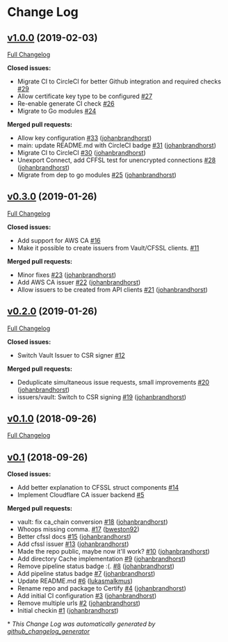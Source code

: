 # Change Log

## [v1.0.0](https://github.com/johanbrandhorst/certify/tree/v1.0.0) (2019-02-03)
[Full Changelog](https://github.com/johanbrandhorst/certify/compare/v0.3.0...v1.0.0)

**Closed issues:**

- Migrate CI to CircleCI for better Github integration and required checks [\#29](https://github.com/johanbrandhorst/certify/issues/29)
- Allow certificate key type to be configured [\#27](https://github.com/johanbrandhorst/certify/issues/27)
- Re-enable generate CI check [\#26](https://github.com/johanbrandhorst/certify/issues/26)
- Migrate to Go modules [\#24](https://github.com/johanbrandhorst/certify/issues/24)

**Merged pull requests:**

- Allow key configuration [\#33](https://github.com/johanbrandhorst/certify/pull/33) ([johanbrandhorst](https://github.com/johanbrandhorst))
- main: update README.md with CircleCI badge [\#31](https://github.com/johanbrandhorst/certify/pull/31) ([johanbrandhorst](https://github.com/johanbrandhorst))
- Migrate CI to CircleCI [\#30](https://github.com/johanbrandhorst/certify/pull/30) ([johanbrandhorst](https://github.com/johanbrandhorst))
- Unexport Connect, add CFFSL test for unencrypted connections [\#28](https://github.com/johanbrandhorst/certify/pull/28) ([johanbrandhorst](https://github.com/johanbrandhorst))
- Migrate from dep to go modules [\#25](https://github.com/johanbrandhorst/certify/pull/25) ([johanbrandhorst](https://github.com/johanbrandhorst))

## [v0.3.0](https://github.com/johanbrandhorst/certify/tree/v0.3.0) (2019-01-26)
[Full Changelog](https://github.com/johanbrandhorst/certify/compare/v0.2.0...v0.3.0)

**Closed issues:**

- Add support for AWS CA [\#16](https://github.com/johanbrandhorst/certify/issues/16)
- Make it possible to create issuers from Vault/CFSSL clients. [\#11](https://github.com/johanbrandhorst/certify/issues/11)

**Merged pull requests:**

- Minor fixes [\#23](https://github.com/johanbrandhorst/certify/pull/23) ([johanbrandhorst](https://github.com/johanbrandhorst))
- Add AWS CA issuer [\#22](https://github.com/johanbrandhorst/certify/pull/22) ([johanbrandhorst](https://github.com/johanbrandhorst))
- Allow issuers to be created from API clients [\#21](https://github.com/johanbrandhorst/certify/pull/21) ([johanbrandhorst](https://github.com/johanbrandhorst))

## [v0.2.0](https://github.com/johanbrandhorst/certify/tree/v0.2.0) (2019-01-26)
[Full Changelog](https://github.com/johanbrandhorst/certify/compare/v0.1.0...v0.2.0)

**Closed issues:**

- Switch Vault Issuer to CSR signer [\#12](https://github.com/johanbrandhorst/certify/issues/12)

**Merged pull requests:**

- Deduplicate simultaneous issue requests, small improvements [\#20](https://github.com/johanbrandhorst/certify/pull/20) ([johanbrandhorst](https://github.com/johanbrandhorst))
- issuers/vault: Switch to CSR signing [\#19](https://github.com/johanbrandhorst/certify/pull/19) ([johanbrandhorst](https://github.com/johanbrandhorst))

## [v0.1.0](https://github.com/johanbrandhorst/certify/tree/v0.1.0) (2018-09-26)
[Full Changelog](https://github.com/johanbrandhorst/certify/compare/v0.1...v0.1.0)

## [v0.1](https://github.com/johanbrandhorst/certify/tree/v0.1) (2018-09-26)
**Closed issues:**

- Add better explanation to CFSSL struct components [\#14](https://github.com/johanbrandhorst/certify/issues/14)
- Implement Cloudflare CA issuer backend [\#5](https://github.com/johanbrandhorst/certify/issues/5)

**Merged pull requests:**

- vault: fix ca\_chain conversion [\#18](https://github.com/johanbrandhorst/certify/pull/18) ([johanbrandhorst](https://github.com/johanbrandhorst))
- Whoops missing comma. [\#17](https://github.com/johanbrandhorst/certify/pull/17) ([bweston92](https://github.com/bweston92))
- Better cfssl docs [\#15](https://github.com/johanbrandhorst/certify/pull/15) ([johanbrandhorst](https://github.com/johanbrandhorst))
- Add cfssl issuer [\#13](https://github.com/johanbrandhorst/certify/pull/13) ([johanbrandhorst](https://github.com/johanbrandhorst))
- Made the repo public, maybe now it'll work? [\#10](https://github.com/johanbrandhorst/certify/pull/10) ([johanbrandhorst](https://github.com/johanbrandhorst))
- Add directory Cache implementation [\#9](https://github.com/johanbrandhorst/certify/pull/9) ([johanbrandhorst](https://github.com/johanbrandhorst))
- Remove pipeline status badge :\(. [\#8](https://github.com/johanbrandhorst/certify/pull/8) ([johanbrandhorst](https://github.com/johanbrandhorst))
- Add pipeline status badge [\#7](https://github.com/johanbrandhorst/certify/pull/7) ([johanbrandhorst](https://github.com/johanbrandhorst))
- Update README.md [\#6](https://github.com/johanbrandhorst/certify/pull/6) ([lukasmalkmus](https://github.com/lukasmalkmus))
- Rename repo and package to Certify [\#4](https://github.com/johanbrandhorst/certify/pull/4) ([johanbrandhorst](https://github.com/johanbrandhorst))
- Add initial CI configuration [\#3](https://github.com/johanbrandhorst/certify/pull/3) ([johanbrandhorst](https://github.com/johanbrandhorst))
- Remove multiple urls [\#2](https://github.com/johanbrandhorst/certify/pull/2) ([johanbrandhorst](https://github.com/johanbrandhorst))
- Initial checkin [\#1](https://github.com/johanbrandhorst/certify/pull/1) ([johanbrandhorst](https://github.com/johanbrandhorst))



\* *This Change Log was automatically generated by [github_changelog_generator](https://github.com/skywinder/Github-Changelog-Generator)*